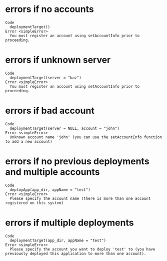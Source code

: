 # errors if no accounts

    Code
      deploymentTarget()
    Error <simpleError>
      You must register an account using setAccountInfo prior to proceeding.

# errors if unknown server

    Code
      deploymentTarget(server = "baz")
    Error <simpleError>
      You must register an account using setAccountInfo prior to proceeding.

# errors if bad account

    Code
      deploymentTarget(server = NULL, account = "john")
    Error <simpleError>
      Unknown account name 'john' (you can use the setAccountInfo function to add a new account)

# errors if no previous deployments and multiple accounts

    Code
      deployApp(app_dir, appName = "test")
    Error <simpleError>
      Please specify the account name (there is more than one account registered on this system)

# errors if multiple deployments

    Code
      deploymentTarget(app_dir, appName = "test")
    Error <simpleError>
      Please specify the account you want to deploy 'test' to (you have previously deployed this application to more than one account).

